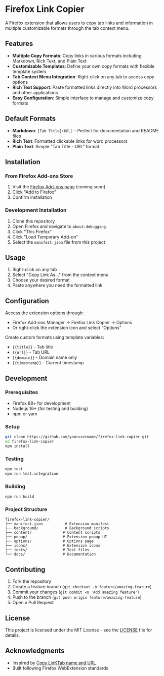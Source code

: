 # Firefox Link Copier

A Firefox extension that allows users to copy tab links and information in multiple customizable formats through the tab context menu.

## Features

- **Multiple Copy Formats**: Copy links in various formats including Markdown, Rich Text, and Plain Text
- **Customizable Templates**: Define your own copy formats with flexible template system
- **Tab Context Menu Integration**: Right-click on any tab to access copy options
- **Rich Text Support**: Paste formatted links directly into Word processors and other applications
- **Easy Configuration**: Simple interface to manage and customize copy formats

## Default Formats

- **Markdown**: `[Tab Title](URL)` - Perfect for documentation and README files
- **Rich Text**: Formatted clickable links for word processors
- **Plain Text**: Simple "Tab Title - URL" format

## Installation

### From Firefox Add-ons Store
1. Visit the [Firefox Add-ons page](https://addons.mozilla.org) (coming soon)
2. Click "Add to Firefox"
3. Confirm installation

### Development Installation
1. Clone this repository
2. Open Firefox and navigate to `about:debugging`
3. Click "This Firefox"
4. Click "Load Temporary Add-on"
5. Select the `manifest.json` file from this project

## Usage

1. Right-click on any tab
2. Select "Copy Link As..." from the context menu
3. Choose your desired format
4. Paste anywhere you need the formatted link

## Configuration

Access the extension options through:
- Firefox Add-ons Manager → Firefox Link Copier → Options
- Or right-click the extension icon and select "Options"

Create custom formats using template variables:
- `{{title}}` - Tab title
- `{{url}}` - Tab URL
- `{{domain}}` - Domain name only
- `{{timestamp}}` - Current timestamp

## Development

### Prerequisites
- Firefox 88+ for development
- Node.js 16+ (for testing and building)
- npm or yarn

### Setup
```bash
git clone https://github.com/yourusername/firefox-link-copier.git
cd firefox-link-copier
npm install
```

### Testing
```bash
npm test
npm run test:integration
```

### Building
```bash
npm run build
```

### Project Structure
```
firefox-link-copier/
├── manifest.json          # Extension manifest
├── background/            # Background scripts
├── content/              # Content scripts
├── popup/                # Extension popup UI
├── options/              # Options page
├── icons/                # Extension icons
├── tests/                # Test files
└── docs/                 # Documentation
```

## Contributing

1. Fork the repository
2. Create a feature branch (`git checkout -b feature/amazing-feature`)
3. Commit your changes (`git commit -m 'Add amazing feature'`)
4. Push to the branch (`git push origin feature/amazing-feature`)
5. Open a Pull Request

## License

This project is licensed under the MIT License - see the [LICENSE](LICENSE) file for details.

## Acknowledgments

- Inspired by [Copy LinKTab name and URL](https://addons.mozilla.org/en-GB/firefox/addon/copy-linktab-name-and-url/)
- Built following Firefox WebExtension standards